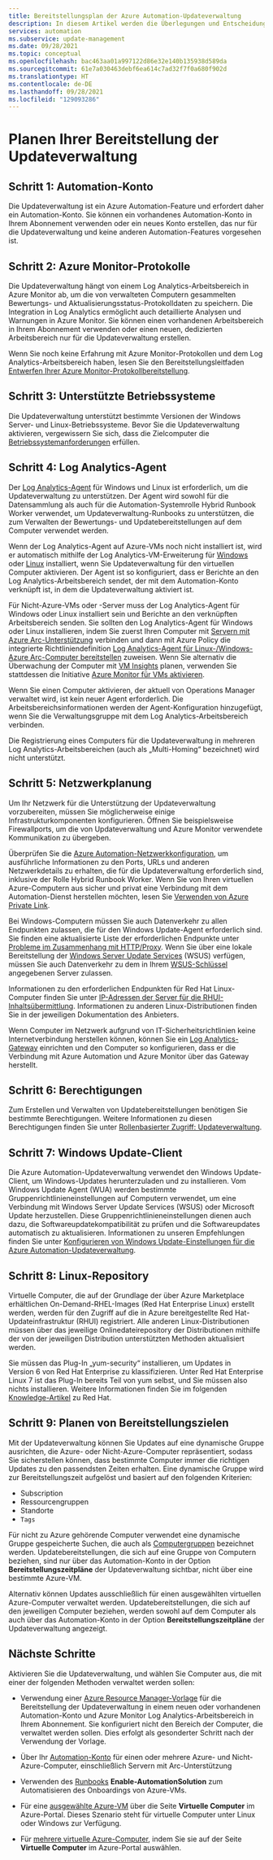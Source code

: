 ```yaml
---
title: Bereitstellungsplan der Azure Automation-Updateverwaltung
description: In diesem Artikel werden die Überlegungen und Entscheidungen beschrieben, die bei der Vorbereitung der Bereitstellung der Azure Automation-Updateverwaltung zu treffen sind.
services: automation
ms.subservice: update-management
ms.date: 09/28/2021
ms.topic: conceptual
ms.openlocfilehash: bac463aa01a997122d86e32e140b135938d589da
ms.sourcegitcommit: 61e7a030463debf6ea614c7ad32f7f0a680f902d
ms.translationtype: HT
ms.contentlocale: de-DE
ms.lasthandoff: 09/28/2021
ms.locfileid: "129093286"
---
```

# <a name="plan-your-update-management-deployment"></a>Planen Ihrer Bereitstellung der Updateverwaltung

## <a name="step-1---automation-account"></a>Schritt 1: Automation-Konto

Die Updateverwaltung ist ein Azure Automation-Feature und erfordert daher ein Automation-Konto. Sie können ein vorhandenes Automation-Konto in Ihrem Abonnement verwenden oder ein neues Konto erstellen, das nur für die Updateverwaltung und keine anderen Automation-Features vorgesehen ist.

## <a name="step-2---azure-monitor-logs"></a>Schritt 2: Azure Monitor-Protokolle

Die Updateverwaltung hängt von einem Log Analytics-Arbeitsbereich in Azure Monitor ab, um die von verwalteten Computern gesammelten Bewertungs- und Aktualisierungsstatus-Protokolldaten zu speichern. Die Integration in Log Analytics ermöglicht auch detaillierte Analysen und Warnungen in Azure Monitor. Sie können einen vorhandenen Arbeitsbereich in Ihrem Abonnement verwenden oder einen neuen, dedizierten Arbeitsbereich nur für die Updateverwaltung erstellen.

Wenn Sie noch keine Erfahrung mit Azure Monitor-Protokollen und dem Log Analytics-Arbeitsbereich haben, lesen Sie den Bereitstellungsleitfaden [Entwerfen Ihrer Azure Monitor-Protokollbereitstellung](../../azure-monitor/logs/design-logs-deployment.md). 

## <a name="step-3---supported-operating-systems"></a>Schritt 3: Unterstützte Betriebssysteme

Die Updateverwaltung unterstützt bestimmte Versionen der Windows Server- und Linux-Betriebssysteme. Bevor Sie die Updateverwaltung aktivieren, vergewissern Sie sich, dass die Zielcomputer die [Betriebssystemanforderungen](operating-system-requirements.md) erfüllen. 

## <a name="step-4---log-analytics-agent"></a>Schritt 4: Log Analytics-Agent

Der [Log Analytics-Agent](../../azure-monitor/agents/log-analytics-agent.md) für Windows und Linux ist erforderlich, um die Updateverwaltung zu unterstützen. Der Agent wird sowohl für die Datensammlung als auch für die Automation-Systemrolle Hybrid Runbook Worker verwendet, um Updateverwaltung-Runbooks zu unterstützen, die zum Verwalten der Bewertungs- und Updatebereitstellungen auf dem Computer verwendet werden. 

Wenn der Log Analytics-Agent auf Azure-VMs noch nicht installiert ist, wird er automatisch mithilfe der Log Analytics-VM-Erweiterung für [Windows](../../virtual-machines/extensions/oms-windows.md) oder [Linux](../../virtual-machines/extensions/oms-linux.md) installiert, wenn Sie Updateverwaltung für den virtuellen Computer aktivieren. Der Agent ist so konfiguriert, dass er Berichte an den Log Analytics-Arbeitsbereich sendet, der mit dem Automation-Konto verknüpft ist, in dem die Updateverwaltung aktiviert ist.

Für Nicht-Azure-VMs oder -Server muss der Log Analytics-Agent für Windows oder Linux installiert sein und Berichte an den verknüpften Arbeitsbereich senden. Sie sollten den Log Analytics-Agent für Windows oder Linux installieren, indem Sie zuerst Ihren Computer mit [Servern mit Azure Arc-Unterstützung](../../azure-arc/servers/overview.md) verbinden und dann mit Azure Policy die integrierte Richtliniendefinition [Log Analytics-Agent für Linux-/Windows-Azure Arc-Computer bereitstellen](../../governance/policy/samples/built-in-policies.md#monitoring) zuweisen. Wenn Sie alternativ die Überwachung der Computer mit [VM Insights](../../azure-monitor/vm/vminsights-overview.md) planen, verwenden Sie stattdessen die Initiative [Azure Monitor für VMs aktivieren](../../governance/policy/samples/built-in-initiatives.md#monitoring).

Wenn Sie einen Computer aktivieren, der aktuell von Operations Manager verwaltet wird, ist kein neuer Agent erforderlich. Die Arbeitsbereichsinformationen werden der Agent-Konfiguration hinzugefügt, wenn Sie die Verwaltungsgruppe mit dem Log Analytics-Arbeitsbereich verbinden.

Die Registrierung eines Computers für die Updateverwaltung in mehreren Log Analytics-Arbeitsbereichen (auch als „Multi-Homing“ bezeichnet) wird nicht unterstützt.

## <a name="step-5---network-planning"></a><a name="ports"></a> Schritt 5: Netzwerkplanung

Um Ihr Netzwerk für die Unterstützung der Updateverwaltung vorzubereiten, müssen Sie möglicherweise einige Infrastrukturkomponenten konfigurieren. Öffnen Sie beispielsweise Firewallports, um die von Updateverwaltung und Azure Monitor verwendete Kommunikation zu übergeben.

Überprüfen Sie die [Azure Automation-Netzwerkkonfiguration](../automation-network-configuration.md), um ausführliche Informationen zu den Ports, URLs und anderen Netzwerkdetails zu erhalten, die für die Updateverwaltung erforderlich sind, inklusive der Rolle Hybrid Runbook Worker. Wenn Sie von Ihren virtuellen Azure-Computern aus sicher und privat eine Verbindung mit dem Automation-Dienst herstellen möchten, lesen Sie [Verwenden von Azure Private Link](../how-to/private-link-security.md). 

Bei Windows-Computern müssen Sie auch Datenverkehr zu allen Endpunkten zulassen, die für den Windows Update-Agent erforderlich sind. Sie finden eine aktualisierte Liste der erforderlichen Endpunkte unter [Probleme im Zusammenhang mit HTTP/Proxy](/windows/deployment/update/windows-update-troubleshooting#issues-related-to-httpproxy). Wenn Sie über eine lokale Bereitstellung der [Windows Server Update Services](/windows-server/administration/windows-server-update-services/plan/plan-your-wsus-deployment) (WSUS) verfügen, müssen Sie auch Datenverkehr zu dem in Ihrem [WSUS-Schlüssel](/windows/deployment/update/waas-wu-settings#configuring-automatic-updates-by-editing-the-registry) angegebenen Server zulassen.

Informationen zu den erforderlichen Endpunkten für Red Hat Linux-Computer finden Sie unter [IP-Adressen der Server für die RHUI-Inhaltsübermittlung](../../virtual-machines/workloads/redhat/redhat-rhui.md#the-ips-for-the-rhui-content-delivery-servers). Informationen zu anderen Linux-Distributionen finden Sie in der jeweiligen Dokumentation des Anbieters.

Wenn Computer im Netzwerk aufgrund von IT-Sicherheitsrichtlinien keine Internetverbindung herstellen können, können Sie ein [Log Analytics-Gateway](../../azure-monitor/agents/gateway.md) einrichten und den Computer so konfigurieren, dass er die Verbindung mit Azure Automation und Azure Monitor über das Gateway herstellt.

## <a name="step-6---permissions"></a>Schritt 6: Berechtigungen

Zum Erstellen und Verwalten von Updatebereitstellungen benötigen Sie bestimmte Berechtigungen. Weitere Informationen zu diesen Berechtigungen finden Sie unter [Rollenbasierter Zugriff: Updateverwaltung](../automation-role-based-access-control.md#update-management-permissions).

## <a name="step-7---windows-update-agent"></a>Schritt 7: Windows Update-Client

Die Azure Automation-Updateverwaltung verwendet den Windows Update-Client, um Windows-Updates herunterzuladen und zu installieren. Vom Windows Update Agent (WUA) werden bestimmte Gruppenrichtlinieneinstellungen auf Computern verwendet, um eine Verbindung mit Windows Server Update Services (WSUS) oder Microsoft Update herzustellen. Diese Gruppenrichtlinieneinstellungen dienen auch dazu, die Softwareupdatekompatibilität zu prüfen und die Softwareupdates automatisch zu aktualisieren. Informationen zu unseren Empfehlungen finden Sie unter [Konfigurieren von Windows Update-Einstellungen für die Azure Automation-Updateverwaltung](configure-wuagent.md).

## <a name="step-8---linux-repository"></a>Schritt 8: Linux-Repository

Virtuelle Computer, die auf der Grundlage der über Azure Marketplace erhältlichen On-Demand-RHEL-Images (Red Hat Enterprise Linux) erstellt werden, werden für den Zugriff auf die in Azure bereitgestellte Red Hat-Updateinfrastruktur (RHUI) registriert. Alle anderen Linux-Distributionen müssen über das jeweilige Onlinedateirepository der Distributionen mithilfe der von der jeweiligen Distribution unterstützten Methoden aktualisiert werden.

Sie müssen das Plug-In „yum-security“ installieren, um Updates in Version 6 von Red Hat Enterprise zu klassifizieren. Unter Red Hat Enterprise Linux 7 ist das Plug-In bereits Teil von yum selbst, und Sie müssen also nichts installieren. Weitere Informationen finden Sie im folgenden [Knowledge-Artikel](https://access.redhat.com/solutions/10021) zu Red Hat.

## <a name="step-9---plan-deployment-targets"></a>Schritt 9: Planen von Bereitstellungszielen

Mit der Updateverwaltung können Sie Updates auf eine dynamische Gruppe ausrichten, die Azure- oder Nicht-Azure-Computer repräsentiert, sodass Sie sicherstellen können, dass bestimmte Computer immer die richtigen Updates zu den passendsten Zeiten erhalten. Eine dynamische Gruppe wird zur Bereitstellungszeit aufgelöst und basiert auf den folgenden Kriterien:

* Subscription
* Ressourcengruppen
* Standorte
* `Tags` 

Für nicht zu Azure gehörende Computer verwendet eine dynamische Gruppe gespeicherte Suchen, die auch als [Computergruppen](../../azure-monitor/logs/computer-groups.md) bezeichnet werden. Updatebereitstellungen, die sich auf eine Gruppe von Computern beziehen, sind nur über das Automation-Konto in der Option **Bereitstellungszeitpläne** der Updateverwaltung sichtbar, nicht über eine bestimmte Azure-VM.

Alternativ können Updates ausschließlich für einen ausgewählten virtuellen Azure-Computer verwaltet werden. Updatebereitstellungen, die sich auf den jeweiligen Computer beziehen, werden sowohl auf dem Computer als auch über das Automation-Konto in der Option **Bereitstellungszeitpläne** der Updateverwaltung angezeigt. 

## <a name="next-steps"></a>Nächste Schritte

Aktivieren Sie die Updateverwaltung, und wählen Sie Computer aus, die mit einer der folgenden Methoden verwaltet werden sollen:

- Verwendung einer [Azure Resource Manager-Vorlage](enable-from-template.md) für die Bereitstellung der Updateverwaltung in einem neuen oder vorhandenen Automation-Konto und Azure Monitor Log Analytics-Arbeitsbereich in Ihrem Abonnement. Sie konfiguriert nicht den Bereich der Computer, die verwaltet werden sollen. Dies erfolgt als gesonderter Schritt nach der Verwendung der Vorlage.

- Über Ihr [Automation-Konto](enable-from-automation-account.md) für einen oder mehrere Azure- und Nicht-Azure-Computer, einschließlich Servern mit Arc-Unterstützung

- Verwenden des [Runbooks](enable-from-runbook.md) **Enable-AutomationSolution** zum Automatisieren des Onboardings von Azure-VMs.

- Für eine [ausgewählte Azure-VM](enable-from-vm.md) über die Seite **Virtuelle Computer** im Azure-Portal. Dieses Szenario steht für virtuelle Computer unter Linux oder Windows zur Verfügung.

- Für [mehrere virtuelle Azure-Computer](enable-from-portal.md), indem Sie sie auf der Seite **Virtuelle Computer** im Azure-Portal auswählen.